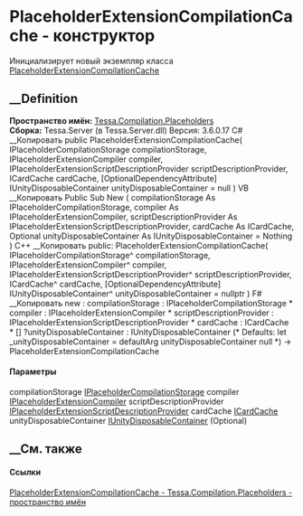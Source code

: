 # PlaceholderExtensionCompilationCache - конструктор
Инициализирует новый экземпляр класса
[PlaceholderExtensionCompilationCache](T_Tessa_Compilation_Placeholders_PlaceholderExtensionCompilationCache.htm)
##  __Definition
 **Пространство имён:**
[Tessa.Compilation.Placeholders](N_Tessa_Compilation_Placeholders.htm)  
 **Сборка:** Tessa.Server (в Tessa.Server.dll) Версия: 3.6.0.17
C# __Копировать
     public PlaceholderExtensionCompilationCache(
    	IPlaceholderCompilationStorage compilationStorage,
    	IPlaceholderExtensionCompiler compiler,
    	IPlaceholderExtensionScriptDescriptionProvider scriptDescriptionProvider,
    	ICardCache cardCache,
    	[OptionalDependencyAttribute] IUnityDisposableContainer unityDisposableContainer = null
    )
VB __Копировать
     Public Sub New ( 
    	compilationStorage As IPlaceholderCompilationStorage,
    	compiler As IPlaceholderExtensionCompiler,
    	scriptDescriptionProvider As IPlaceholderExtensionScriptDescriptionProvider,
    	cardCache As ICardCache,
    	<OptionalDependencyAttribute> Optional unityDisposableContainer As IUnityDisposableContainer = Nothing
    )
C++ __Копировать
     public:
    PlaceholderExtensionCompilationCache(
    	IPlaceholderCompilationStorage^ compilationStorage, 
    	IPlaceholderExtensionCompiler^ compiler, 
    	IPlaceholderExtensionScriptDescriptionProvider^ scriptDescriptionProvider, 
    	ICardCache^ cardCache, 
    	[OptionalDependencyAttribute] IUnityDisposableContainer^ unityDisposableContainer = nullptr
    )
F# __Копировать
     new : 
            compilationStorage : IPlaceholderCompilationStorage * 
            compiler : IPlaceholderExtensionCompiler * 
            scriptDescriptionProvider : IPlaceholderExtensionScriptDescriptionProvider * 
            cardCache : ICardCache * 
            [<OptionalDependencyAttribute>] ?unityDisposableContainer : IUnityDisposableContainer 
    (* Defaults:
            let _unityDisposableContainer = defaultArg unityDisposableContainer null
    *)
    -> PlaceholderExtensionCompilationCache
#### Параметры
compilationStorage
[IPlaceholderCompilationStorage](T_Tessa_Platform_Placeholders_Compilation_IPlaceholderCompilationStorage.htm)
compiler
[IPlaceholderExtensionCompiler](T_Tessa_Platform_Placeholders_Compilation_IPlaceholderExtensionCompiler.htm)
scriptDescriptionProvider
[IPlaceholderExtensionScriptDescriptionProvider](T_Tessa_Platform_Placeholders_Compilation_IPlaceholderExtensionScriptDescriptionProvider.htm)
cardCache [ICardCache](T_Tessa_Cards_Caching_ICardCache.htm)
unityDisposableContainer
[IUnityDisposableContainer](T_Tessa_Platform_IUnityDisposableContainer.htm)
(Optional)
## __См. также
#### Ссылки
[PlaceholderExtensionCompilationCache -
](T_Tessa_Compilation_Placeholders_PlaceholderExtensionCompilationCache.htm)
[Tessa.Compilation.Placeholders - пространство
имён](N_Tessa_Compilation_Placeholders.htm)
